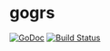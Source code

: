 gogrs
======

[![GoDoc](https://godoc.org/github.com/toomore/gogrs?status.svg)](https://godoc.org/github.com/toomore/gogrs)
[![Build Status](https://travis-ci.org/toomore/gogrs.svg?branch=master)](https://travis-ci.org/toomore/gogrs)
